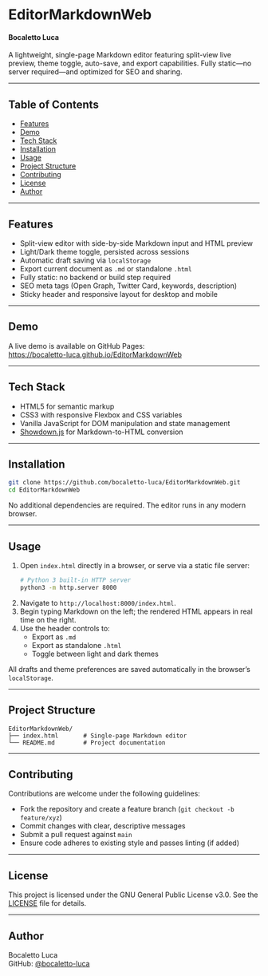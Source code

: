 # EditorMarkdownWeb
#### Bocaletto Luca

A lightweight, single-page Markdown editor featuring split-view live preview, theme toggle, auto-save, and export capabilities. Fully static—no server required—and optimized for SEO and sharing.

---

## Table of Contents

- [Features](#features)  
- [Demo](#demo)  
- [Tech Stack](#tech-stack)  
- [Installation](#installation)  
- [Usage](#usage)  
- [Project Structure](#project-structure)  
- [Contributing](#contributing)  
- [License](#license)  
- [Author](#author)  

---

## Features

- Split-view editor with side-by-side Markdown input and HTML preview  
- Light/Dark theme toggle, persisted across sessions  
- Automatic draft saving via `localStorage`  
- Export current document as `.md` or standalone `.html`  
- Fully static: no backend or build step required  
- SEO meta tags (Open Graph, Twitter Card, keywords, description)  
- Sticky header and responsive layout for desktop and mobile  

---

## Demo

A live demo is available on GitHub Pages:  
https://bocaletto-luca.github.io/EditorMarkdownWeb

---

## Tech Stack

- HTML5 for semantic markup  
- CSS3 with responsive Flexbox and CSS variables  
- Vanilla JavaScript for DOM manipulation and state management  
- [Showdown.js](https://github.com/showdownjs/showdown) for Markdown-to-HTML conversion  

---

## Installation

```bash
git clone https://github.com/bocaletto-luca/EditorMarkdownWeb.git
cd EditorMarkdownWeb
```

No additional dependencies are required. The editor runs in any modern browser.

---

## Usage

1. Open `index.html` directly in a browser, or serve via a static file server:  
   ```bash
   # Python 3 built-in HTTP server
   python3 -m http.server 8000
   ```
2. Navigate to `http://localhost:8000/index.html`.  
3. Begin typing Markdown on the left; the rendered HTML appears in real time on the right.  
4. Use the header controls to:
   - Export as `.md`  
   - Export as standalone `.html`  
   - Toggle between light and dark themes  

All drafts and theme preferences are saved automatically in the browser’s `localStorage`.

---

## Project Structure

```text
EditorMarkdownWeb/
├── index.html       # Single-page Markdown editor
└── README.md        # Project documentation
```

---

## Contributing

Contributions are welcome under the following guidelines:

- Fork the repository and create a feature branch (`git checkout -b feature/xyz`)  
- Commit changes with clear, descriptive messages  
- Submit a pull request against `main`  
- Ensure code adheres to existing style and passes linting (if added)  

---

## License

This project is licensed under the GNU General Public License v3.0. See the [LICENSE](LICENSE) file for details.

---

## Author

Bocaletto Luca  
GitHub: [@bocaletto-luca](https://github.com/bocaletto-luca)
